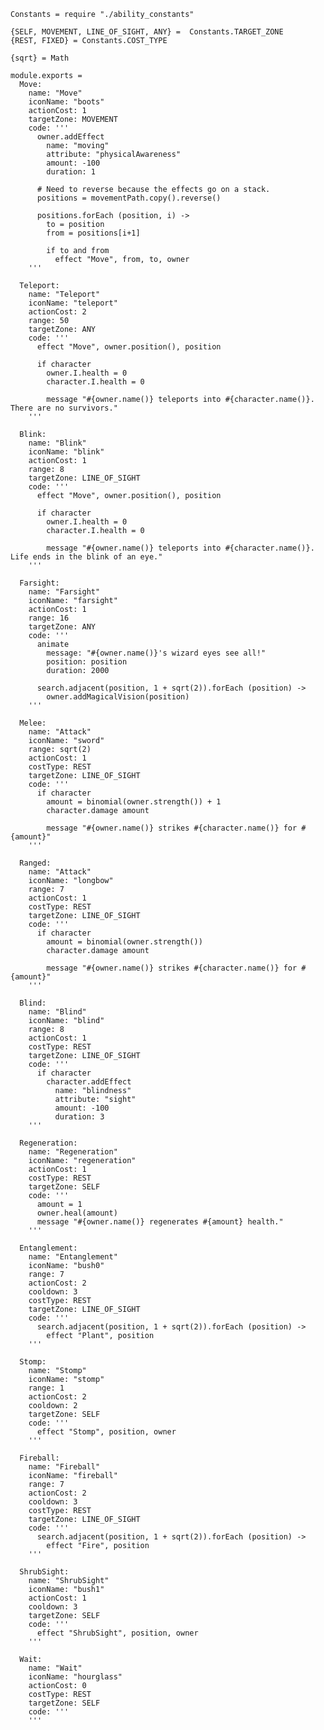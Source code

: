     Constants = require "./ability_constants"

    {SELF, MOVEMENT, LINE_OF_SIGHT, ANY} =  Constants.TARGET_ZONE
    {REST, FIXED} = Constants.COST_TYPE

    {sqrt} = Math

    module.exports =
      Move:
        name: "Move"
        iconName: "boots"
        actionCost: 1
        targetZone: MOVEMENT
        code: '''
          owner.addEffect
            name: "moving"
            attribute: "physicalAwareness"
            amount: -100
            duration: 1

          # Need to reverse because the effects go on a stack.
          positions = movementPath.copy().reverse()

          positions.forEach (position, i) ->
            to = position
            from = positions[i+1]

            if to and from
              effect "Move", from, to, owner
        '''

      Teleport:
        name: "Teleport"
        iconName: "teleport"
        actionCost: 2
        range: 50
        targetZone: ANY
        code: '''
          effect "Move", owner.position(), position

          if character
            owner.I.health = 0
            character.I.health = 0

            message "#{owner.name()} teleports into #{character.name()}. There are no survivors."
        '''

      Blink:
        name: "Blink"
        iconName: "blink"
        actionCost: 1
        range: 8
        targetZone: LINE_OF_SIGHT
        code: '''
          effect "Move", owner.position(), position

          if character
            owner.I.health = 0
            character.I.health = 0

            message "#{owner.name()} teleports into #{character.name()}. Life ends in the blink of an eye."
        '''

      Farsight:
        name: "Farsight"
        iconName: "farsight"
        actionCost: 1
        range: 16
        targetZone: ANY
        code: '''
          animate
            message: "#{owner.name()}'s wizard eyes see all!"
            position: position
            duration: 2000

          search.adjacent(position, 1 + sqrt(2)).forEach (position) ->
            owner.addMagicalVision(position)
        '''

      Melee:
        name: "Attack"
        iconName: "sword"
        range: sqrt(2)
        actionCost: 1
        costType: REST
        targetZone: LINE_OF_SIGHT
        code: '''
          if character
            amount = binomial(owner.strength()) + 1
            character.damage amount

            message "#{owner.name()} strikes #{character.name()} for #{amount}"
        '''

      Ranged:
        name: "Attack"
        iconName: "longbow"
        range: 7
        actionCost: 1
        costType: REST
        targetZone: LINE_OF_SIGHT
        code: '''
          if character
            amount = binomial(owner.strength())
            character.damage amount

            message "#{owner.name()} strikes #{character.name()} for #{amount}"
        '''

      Blind:
        name: "Blind"
        iconName: "blind"
        range: 8
        actionCost: 1
        costType: REST
        targetZone: LINE_OF_SIGHT
        code: '''
          if character
            character.addEffect
              name: "blindness"
              attribute: "sight"
              amount: -100
              duration: 3
        '''

      Regeneration:
        name: "Regeneration"
        iconName: "regeneration"
        actionCost: 1
        costType: REST
        targetZone: SELF
        code: '''
          amount = 1
          owner.heal(amount)
          message "#{owner.name()} regenerates #{amount} health."
        '''

      Entanglement:
        name: "Entanglement"
        iconName: "bush0"
        range: 7
        actionCost: 2
        cooldown: 3
        costType: REST
        targetZone: LINE_OF_SIGHT
        code: '''
          search.adjacent(position, 1 + sqrt(2)).forEach (position) ->
            effect "Plant", position
        '''

      Stomp:
        name: "Stomp"
        iconName: "stomp"
        range: 1
        actionCost: 2
        cooldown: 2
        targetZone: SELF
        code: '''
          effect "Stomp", position, owner
        '''

      Fireball:
        name: "Fireball"
        iconName: "fireball"
        range: 7
        actionCost: 2
        cooldown: 3
        costType: REST
        targetZone: LINE_OF_SIGHT
        code: '''
          search.adjacent(position, 1 + sqrt(2)).forEach (position) ->
            effect "Fire", position
        '''

      ShrubSight:
        name: "ShrubSight"
        iconName: "bush1"
        actionCost: 1
        cooldown: 3
        targetZone: SELF
        code: '''
          effect "ShrubSight", position, owner
        '''

      Wait:
        name: "Wait"
        iconName: "hourglass"
        actionCost: 0
        costType: REST
        targetZone: SELF
        code: '''
        '''
